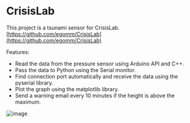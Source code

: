 # CrisisLab
This project is a tsunami sensor for CrisisLab.  
[https://github.com/egomm/CrisisLab](https://github.com/egomm/CrisisLab)

Features:
- Read the data from the pressure sensor using Arduino API and C++.
- Pass the data to Python using the Serial monitor.
- Find connection port automatically and receive the data using the pyserial library.
- Plot the graph using the matplotlib library.
- Send a warning email every 10 minutes if the height is above the maximum.  


![image](https://github.com/egomm/CrisisLab/assets/30309285/f54a15c6-b6dd-466d-aac8-6bbabbf0f59e)
